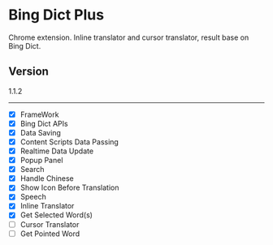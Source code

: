 Bing Dict Plus
==============

Chrome extension. Inline translator and cursor translator, result base on Bing Dict.

Version
-------

1.1.2

-------

- [x] FrameWork
 - [x] Bing Dict APIs
 - [x] Data Saving
 - [x] Content Scripts Data Passing
 - [x] Realtime Data Update
 - [x] Popup Panel
  - [x] Search
  - [x] Handle Chinese
  - [x] Show Icon Before Translation
  - [x] Speech
- [x] Inline Translator
 - [x] Get Selected Word(s)
- [ ] Cursor Translator
 - [ ] Get Pointed Word